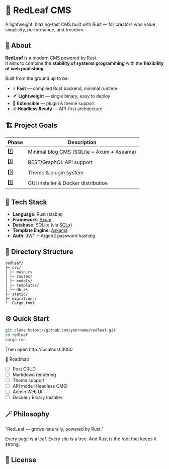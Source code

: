 # 🌿 RedLeaf CMS

A lightweight, blazing-fast CMS built with Rust — for creators who value simplicity, performance, and freedom.


## 🚀 About

**RedLeaf** is a modern CMS powered by Rust.  
It aims to combine the **stability of systems programming** with the **flexibility of web publishing**.

Built from the ground up to be:
- ⚡ **Fast** — compiled Rust backend, minimal runtime
- 🪶 **Lightweight** — single binary, easy to deploy
- 🧱 **Extensible** — plugin & theme support
- 🌐 **Headless Ready** — API-first architecture


## 🏗️ Project Goals

| Phase | Description |
|--------|--------------|
| 1️⃣ | Minimal blog CMS (SQLite + Axum + Askama) |
| 2️⃣ | REST/GraphQL API support |
| 3️⃣ | Theme & plugin system |
| 4️⃣ | GUI installer & Docker distribution |


## 🔧 Tech Stack

- **Language**: Rust (stable)
- **Framework**: [Axum](https://github.com/tokio-rs/axum)
- **Database**: SQLite (via [SQLx](https://github.com/launchbadge/sqlx))
- **Template Engine**: [Askama](https://github.com/djc/askama)
- **Auth**: JWT + Argon2 password hashing


## 🧩 Directory Structure

```
redleaf/
├─ src/
│ ├─ main.rs
│ ├─ routes/
│ ├─ models/
│ ├─ templates/
│ └─ db.rs
├─ static/
├─ migrations/
└─ Cargo.toml
```

## ⚙️ Quick Start

```bash
git clone https://github.com/yourname/redleaf.git
cd redleaf
cargo run
```

Then open http://localhost:3000

🧱 Roadmap

- [ ] Post CRUD
- [ ] Markdown rendering
- [ ] Theme support
- [ ] API mode (Headless CMS)
- [ ] Admin Web UI
- [ ] Docker / Binary Installer

## 🪄 Philosophy

“RedLeaf — grows naturally, powered by Rust.”

Every page is a leaf.
Every site is a tree.
And Rust is the root that keeps it strong.

## 📜 License
